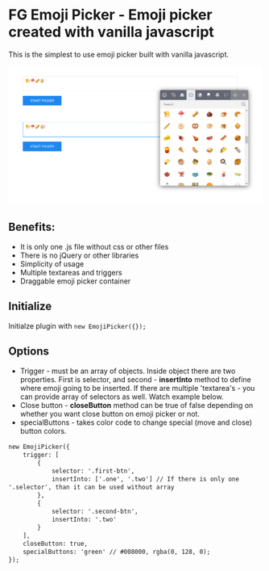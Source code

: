 # FG Emoji Picker - Emoji picker created with vanilla javascript
This is the simplest to use emoji picker built with vanilla javascript.

![](screenshot.png "Vanilla Javascript Emoji Picker")

## Benefits:

- It is only one .js file without css or other files
- There is no jQuery or other libraries
- Simplicity of usage
- Multiple textareas and triggers
- Draggable emoji picker container

## Initialize

Initialze plugin with ```new EmojiPicker({});```

## Options

- Trigger - must be an array of objects. Inside object there are two properties. First is selector, and second - **insertInto** method to define where emoji going to be inserted. If there are multiple 'textarea's - you can provide array of selectors as well. Watch example below.
- Close button - **closeButton** method can be true of false depending on whether you want close button on emoji picker or not.
- specialButtons - takes color code to change special (move and close) button colors.

```
new EmojiPicker({
    trigger: [
        {
            selector: '.first-btn',
            insertInto: ['.one', '.two'] // If there is only one '.selector', than it can be used without array
        },
        {
            selector: '.second-btn',
            insertInto: '.two'
        }
    ],
    closeButton: true,
    specialButtons: 'green' // #008000, rgba(0, 128, 0);
});
```
